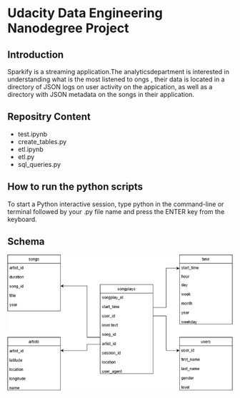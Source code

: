 # Udacity Data Engineering Nanodegree Project

## Introduction

Sparkify is a streaming application.The analyticsdepartment is interested in understanding what is the most listened to ongs , their data is located in a directory of JSON logs on user activity on the appication, as well as a directory with JSON metadata on the songs in their application.

## Repositry Content 

* test.ipynb
* create_tables.py
* etl.ipynb
* etl.py
* sql_queries.py

## How to run the python scripts

To start a Python interactive session, type python in the command-line or terminal followed by your .py file name and press the ENTER key from the keyboard.


## Schema
![](Schema.png)
